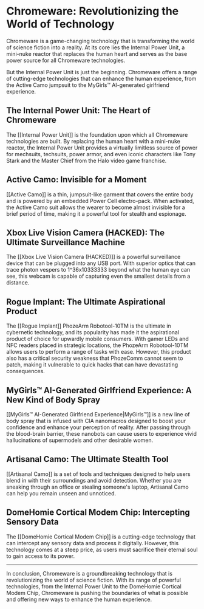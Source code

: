 # Chromeware: Revolutionizing the World of Technology

Chromeware is a game-changing technology that is transforming the world of science fiction into a reality. At its core lies the Internal Power Unit, a mini-nuke reactor that replaces the human heart and serves as the base power source for all Chromeware technologies.

But the Internal Power Unit is just the beginning. Chromeware offers a range of cutting-edge technologies that can enhance the human experience, from the Active Camo jumpsuit to the MyGirls™ AI-generated girlfriend experience.

## The Internal Power Unit: The Heart of Chromeware

The [[Internal Power Unit]] is the foundation upon which all Chromeware technologies are built. By replacing the human heart with a mini-nuke reactor, the Internal Power Unit provides a virtually limitless source of power for mechsuits, techsuits, power armor, and even iconic characters like Tony Stark and the Master Chief from the Halo video game franchise.

## Active Camo: Invisible for a Moment

[[Active Camo]] is a thin, jumpsuit-like garment that covers the entire body and is powered by an embedded Power Cell electro-pack. When activated, the Active Camo suit allows the wearer to become almost invisible for a brief period of time, making it a powerful tool for stealth and espionage.

## Xbox Live Vision Camera (HACKED): The Ultimate Surveillance Machine

The [[Xbox Live Vision Camera (HACKED)]] is a powerful surveillance device that can be plugged into any USB port. With superior optics that can trace photon vespers to 1^36x10333333 beyond what the human eye can see, this webcam is capable of capturing even the smallest details from a distance.

## Rogue Implant: The Ultimate Aspirational Product

The [[Rogue Implant]] PhozeArm Robotool-10TM is the ultimate in cybernetic technology, and its popularity has made it the aspirational product of choice for upwardly mobile consumers. With gamer LEDs and NFC readers placed in strategic locations, the PhozeArm Robotool-10TM allows users to perform a range of tasks with ease. However, this product also has a critical security weakness that PhozeComm cannot seem to patch, making it vulnerable to quick hacks that can have devastating consequences.

## MyGirls™ AI-Generated Girlfriend Experience: A New Kind of Body Spray

[[MyGirls™ AI-Generated Girlfriend Experience|MyGirls™]] is a new line of body spray that is infused with CIA nanomacros designed to boost your confidence and enhance your perception of reality. After passing through the blood-brain barrier, these nanobots can cause users to experience vivid hallucinations of supermodels and other desirable women.

## Artisanal Camo: The Ultimate Stealth Tool

[[Artisanal Camo]] is a set of tools and techniques designed to help users blend in with their surroundings and avoid detection. Whether you are sneaking through an office or stealing someone's laptop, Artisanal Camo can help you remain unseen and unnoticed.

## DomeHomie Cortical Modem Chip: Intercepting Sensory Data

The [[DomeHomie Cortical Modem Chip]] is a cutting-edge technology that can intercept any sensory data and process it digitally. However, this technology comes at a steep price, as users must sacrifice their eternal soul to gain access to its power.

***

In conclusion, Chromeware is a groundbreaking technology that is revolutionizing the world of science fiction. With its range of powerful technologies, from the Internal Power Unit to the DomeHomie Cortical Modem Chip, Chromeware is pushing the boundaries of what is possible and offering new ways to enhance the human experience.